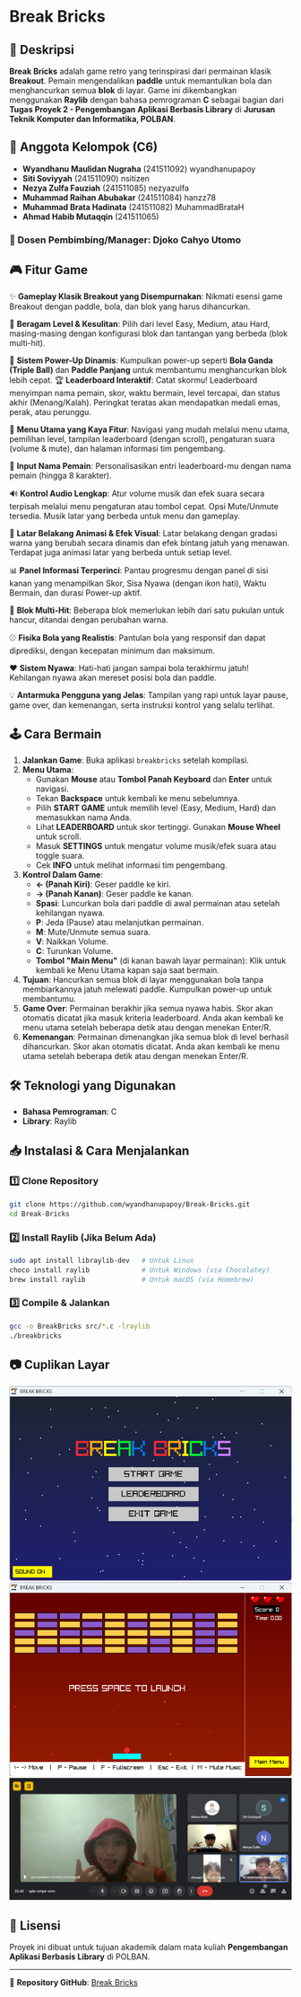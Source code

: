 # Break Bricks

## 📌 Deskripsi
**Break Bricks** adalah game retro yang terinspirasi dari permainan klasik **Breakout**. Pemain mengendalikan **paddle** untuk memantulkan bola dan menghancurkan semua **blok** di layar. Game ini dikembangkan menggunakan **Raylib** dengan bahasa pemrograman **C** sebagai bagian dari **Tugas Proyek 2 - Pengembangan Aplikasi Berbasis Library** di **Jurusan Teknik Komputer dan Informatika, POLBAN**.

## 👥 Anggota Kelompok (C6)
- **Wyandhanu Maulidan Nugraha** (241511092) wyandhanupapoy
- **Siti Soviyyah** (241511090) nsitizen
- **Nezya Zulfa Fauziah** (241511085) nezyazulfa
- **Muhammad Raihan Abubakar** (241511084) hanzz78
- **Muhammad Brata Hadinata** (241511082) MuhammadBrataH
- **Ahmad Habib Mutaqqin** (241511065)

### 📌 Dosen Pembimbing/Manager: **Djoko Cahyo Utomo**

## 🎮 Fitur Game
✨ **Gameplay Klasik Breakout yang Disempurnakan**: Nikmati esensi game Breakout dengan paddle, bola, dan blok yang harus dihancurkan.

🔼 **Beragam Level & Kesulitan**: Pilih dari level Easy, Medium, atau Hard, masing-masing dengan konfigurasi blok dan tantangan yang berbeda (blok multi-hit).

🚀 **Sistem Power-Up Dinamis**: Kumpulkan power-up seperti **Bola Ganda (Triple Ball)** dan **Paddle Panjang** untuk membantumu menghancurkan blok lebih cepat.
🏆 **Leaderboard Interaktif**: Catat skormu! Leaderboard menyimpan nama pemain, skor, waktu bermain, level tercapai, dan status akhir (Menang/Kalah). Peringkat teratas akan mendapatkan medali emas, perak, atau perunggu.

🎨 **Menu Utama yang Kaya Fitur**: Navigasi yang mudah melalui menu utama, pemilihan level, tampilan leaderboard (dengan scroll), pengaturan suara (volume & mute), dan halaman informasi tim pengembang.

👤 **Input Nama Pemain**: Personalisasikan entri leaderboard-mu dengan nama pemain (hingga 8 karakter).

🔊 **Kontrol Audio Lengkap**: Atur volume musik dan efek suara secara terpisah melalui menu pengaturan atau tombol cepat. Opsi Mute/Unmute tersedia. Musik latar yang berbeda untuk menu dan gameplay.

🌌 **Latar Belakang Animasi & Efek Visual**: Latar belakang dengan gradasi warna yang berubah secara dinamis dan efek bintang jatuh yang menawan. Terdapat juga animasi latar yang berbeda untuk setiap level.

📊 **Panel Informasi Terperinci**: Pantau progresmu dengan panel di sisi kanan yang menampilkan Skor, Sisa Nyawa (dengan ikon hati), Waktu Bermain, dan durasi Power-up aktif.

🧱 **Blok Multi-Hit**: Beberapa blok memerlukan lebih dari satu pukulan untuk hancur, ditandai dengan perubahan warna.

⚾ **Fisika Bola yang Realistis**: Pantulan bola yang responsif dan dapat diprediksi, dengan kecepatan minimum dan maksimum.

❤️ **Sistem Nyawa**: Hati-hati jangan sampai bola terakhirmu jatuh! Kehilangan nyawa akan mereset posisi bola dan paddle.

💡 **Antarmuka Pengguna yang Jelas**: Tampilan yang rapi untuk layar pause, game over, dan kemenangan, serta instruksi kontrol yang selalu terlihat.


## 🕹️ Cara Bermain
1.  **Jalankan Game**: Buka aplikasi `breakbricks` setelah kompilasi.
2.  **Menu Utama**:
    * Gunakan **Mouse** atau **Tombol Panah Keyboard** dan **Enter** untuk navigasi.
    * Tekan **Backspace** untuk kembali ke menu sebelumnya.
    * Pilih **START GAME** untuk memilih level (Easy, Medium, Hard) dan memasukkan nama Anda.
    * Lihat **LEADERBOARD** untuk skor tertinggi. Gunakan **Mouse Wheel** untuk scroll.
    * Masuk **SETTINGS** untuk mengatur volume musik/efek suara atau toggle suara.
    * Cek **INFO** untuk melihat informasi tim pengembang.
3.  **Kontrol Dalam Game**:
    * **← (Panah Kiri)**: Geser paddle ke kiri.
    * **→ (Panah Kanan)**: Geser paddle ke kanan.
    * **Spasi**: Luncurkan bola dari paddle di awal permainan atau setelah kehilangan nyawa.
    * **P**: Jeda (Pause) atau melanjutkan permainan.
    * **M**: Mute/Unmute semua suara.
    * **V**: Naikkan Volume.
    * **C**: Turunkan Volume.
    * **Tombol "Main Menu"** (di kanan bawah layar permainan): Klik untuk kembali ke Menu Utama kapan saja saat bermain.
4.  **Tujuan**: Hancurkan semua blok di layar menggunakan bola tanpa membiarkannya jatuh melewati paddle. Kumpulkan power-up untuk membantumu.
5.  **Game Over**: Permainan berakhir jika semua nyawa habis. Skor akan otomatis dicatat jika masuk kriteria leaderboard. Anda akan kembali ke menu utama setelah beberapa detik atau dengan menekan Enter/R.
6.  **Kemenangan**: Permainan dimenangkan jika semua blok di level berhasil dihancurkan. Skor akan otomatis dicatat. Anda akan kembali ke menu utama setelah beberapa detik atau dengan menekan Enter/R.

## 🛠️ Teknologi yang Digunakan
- **Bahasa Pemrograman**: C
- **Library**: Raylib


## 📥 Instalasi & Cara Menjalankan
### 1️⃣ Clone Repository
```bash
git clone https://github.com/wyandhanupapoy/Break-Bricks.git
cd Break-Bricks
```

### 2️⃣ Install Raylib (Jika Belum Ada)
```bash
sudo apt install libraylib-dev   # Untuk Linux
choco install raylib             # Untuk Windows (via Chocolatey)
brew install raylib              # Untuk macOS (via Homebrew)
```

### 3️⃣ Compile & Jalankan
```bash
gcc -o BreakBricks src/*.c -lraylib
./breakbricks
```

## 📷 Cuplikan Layar
![Gameplay Screenshot](assets/images/screenshot1.png)
![Gameplay Screenshot](assets/images/screenshot.png)
![Gameplay Screenshot](assets/images/ss_zoom.png)


## 📜 Lisensi
Proyek ini dibuat untuk tujuan akademik dalam mata kuliah **Pengembangan Aplikasi Berbasis Library** di POLBAN.

---
📌 **Repository GitHub**: [Break Bricks](https://github.com/wyandhanupapoy/Break-Bricks)

